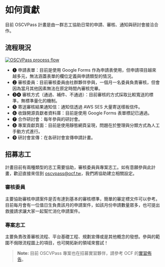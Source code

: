 # 如何貢獻

目前 OSCVPass 計畫是由一群志工協助日常的申請、審核、通知與研討會接洽合作。

<!-- toc -->
## 流程現況

[![OSCVPass process flow](https://oscvpass.ocf.tw/img/oscvpass.svg)](https://oscvpass.ocf.tw/img/oscvpass.svg)

- ➊ 申請表單：目前是使用 Google Forms 作為申請表使用，但申請項目越來越多元，無法涵蓋表單的欄位定義與申請類型的情況。
- ➋ 審核委員：目前審核委員由社群夥伴參與，一個月一名委員負責審核，但會因為當月其他因素無法在原定時間內審核完畢。
- ➌➍ 審核方式（通過、補件、不通過）：目前審核的方式採取比較寬送的標準，無標準量化的機制。
- ➎ 寄送審核結果通知信：通知信透過 AWS SES 大量寄送樣板信件。
- ➏ 收錄開源貢獻者資料庫：目前是使用 Google Forms 表單標記已通過。
- ➐ 合作研討會：每年參與的研討會。
- ➑ 專案貢獻頁面：目前是使用靜態網頁呈現，問題在於整理與分類方式為人工手動方式進行。
- ➒ 研討會宣傳：在各研討會宣傳申請計畫。

## 招募志工

計畫目前有兩種類型的志工需要協助，審核委員與專案志工。如有意願參與此計畫，歡迎直接來信到 [oscvpass@ocf.tw](mailto:oscvpass.ocf.tw)，我們將協助建立相關設定。

### 審核委員

主要協助審核申請案件是否有達到基本的審核標準，簡單的審定標文件可以參考。目前每月會有一位值日生負責該月的申請案件，如該月份申請數量眾多，也可提出救援請求讓大家一起幫忙消化申請案件。

### 專案志工

主要負責改善審核流程、平台基礎工程、規劃宣傳或是其他概念的發想。參與的範圍不侷限流程圖上的項目，也可開拓新的領域來嘗試！

> **Note:** 目前 OSCVPass 專案也在招募實習夥伴，請參考 OCF 的[實習佈告](https://blog.ocf.tw/2023/06/intern-oscvpass.html)。
